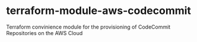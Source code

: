 # terraform-module-aws-codecommit
Terraform convinience module for the provisioning of CodeCommit Repositories on the AWS Cloud
